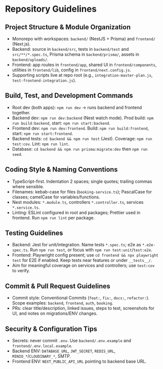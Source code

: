 # Repository Guidelines

## Project Structure & Module Organization
- Monorepo with workspaces: `backend/` (NestJS + Prisma) and `frontend/` (Next.js).
- Backend: source in `backend/src`, tests in `backend/test` and `src/**/*.spec.ts`, Prisma schema in `backend/prisma/`, assets in `backend/uploads/`.
- Frontend: app routes in `frontend/app`, shared UI in `frontend/components`, utilities in `frontend/lib`, config in `frontend/next.config.js`.
- Supporting scripts live at repo root (e.g., `integration-master-plan.js`, `test-frontend-integration.js`).

## Build, Test, and Development Commands
- Root dev (both apps): `npm run dev` → runs backend and frontend together.
- Backend dev: `npm run dev:backend` (Nest watch mode). Prod build: `npm run build:backend`, start: `npm run start:backend`.
- Frontend dev: `npm run dev:frontend`. Build: `npm run build:frontend`, start: `npm run start:frontend`.
- Backend tests: `cd backend && npm run test` (Jest). Coverage: `npm run test:cov`. Lint: `npm run lint`.
- Database: `cd backend && npm run prisma:migrate:dev` then `npm run seed`.

## Coding Style & Naming Conventions
- TypeScript-first. Indentation 2 spaces; single quotes; trailing commas where sensible.
- Filenames: kebab-case for files (`booking-service.ts`); PascalCase for classes; camelCase for variables/functions.
- Nest modules: `*.module.ts`, controllers `*.controller.ts`, services `*.service.ts`.
- Linting: ESLint configured in root and packages; Prettier used in frontend. Run `npm run lint` per package.

## Testing Guidelines
- Backend: Jest for unit/integration. Name tests `*.spec.ts`; e2e as `*.e2e-spec.ts`. Run `npm run test`, or focus with `npm run test:unit`/`test:e2e`.
- Frontend: Playwright config present; use `cd frontend && npx playwright test` for E2E if enabled. Keep tests near features or under `__tests__/`.
- Aim for meaningful coverage on services and controllers; use `test:cov` to verify.

## Commit & Pull Request Guidelines
- Commit style: Conventional Commits (`feat:`, `fix:`, `docs:`, `refactor:`). Scope examples: `backend`, `frontend`, `auth`, `booking`.
- PRs: clear title/description, linked issues, steps to test, screenshots for UI, and notes on migrations/ENV changes.

## Security & Configuration Tips
- Secrets: never commit `.env`. Use `backend/.env.example` and `frontend/.env.local.example`.
- Backend ENV: `DATABASE_URL`, `JWT_SECRET`, `REDIS_URL`, `MINIO_*`/`CLOUDINARY_*`, SMTP.
- Frontend ENV: `NEXT_PUBLIC_API_URL` pointing to backend base URL.
